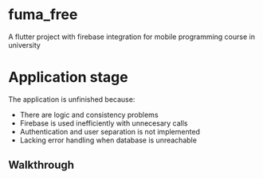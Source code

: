 # fuma_free

A flutter project with firebase integration for mobile programming course in university

# Application stage

The application is unfinished because:
- There are logic and consistency problems
- Firebase is used inefficiently with unnecesary calls
- Authentication and user separation is not implemented
- Lacking error handling when database is unreachable

## Walkthrough


